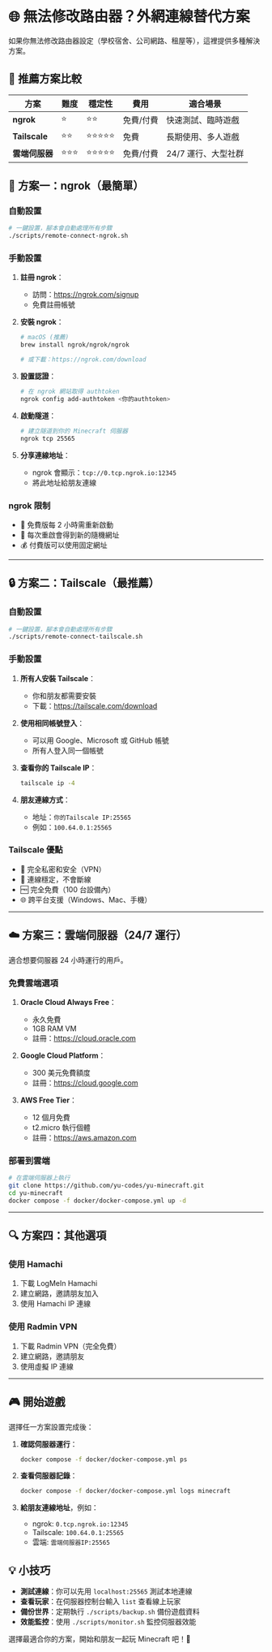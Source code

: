 # 🌐 無法修改路由器？外網連線替代方案

如果你無法修改路由器設定（學校宿舍、公司網路、租屋等），這裡提供多種解決方案。

## 🚀 推薦方案比較

| 方案 | 難度 | 穩定性 | 費用 | 適合場景 |
|------|------|--------|------|----------|
| **ngrok** | ⭐ | ⭐⭐ | 免費/付費 | 快速測試、臨時遊戲 |
| **Tailscale** | ⭐⭐ | ⭐⭐⭐⭐⭐ | 免費 | 長期使用、多人遊戲 |
| **雲端伺服器** | ⭐⭐⭐ | ⭐⭐⭐⭐⭐ | 免費/付費 | 24/7 運行、大型社群 |

## 🎯 方案一：ngrok（最簡單）

### 自動設置

```bash
# 一鍵設置，腳本會自動處理所有步驟
./scripts/remote-connect-ngrok.sh
```

### 手動設置

1. **註冊 ngrok**：
   - 訪問：https://ngrok.com/signup
   - 免費註冊帳號

2. **安裝 ngrok**：

   ```bash
   # macOS (推薦)
   brew install ngrok/ngrok/ngrok
   
   # 或下載：https://ngrok.com/download
   ```

3. **設置認證**：

   ```bash
   # 在 ngrok 網站取得 authtoken
   ngrok config add-authtoken <你的authtoken>
   ```

4. **啟動隧道**：

   ```bash
   # 建立隧道到你的 Minecraft 伺服器
   ngrok tcp 25565
   ```

5. **分享連線地址**：
   - ngrok 會顯示：`tcp://0.tcp.ngrok.io:12345`
   - 將此地址給朋友連線

### ngrok 限制

- 🔄 免費版每 2 小時需重新啟動
- 🎲 每次重啟會得到新的隨機網址
- 💰 付費版可以使用固定網址

---

## 🔒 方案二：Tailscale（最推薦）

### 自動設置

```bash
# 一鍵設置，腳本會自動處理所有步驟
./scripts/remote-connect-tailscale.sh
```

### 手動設置

1. **所有人安裝 Tailscale**：
   - 你和朋友都需要安裝
   - 下載：https://tailscale.com/download

2. **使用相同帳號登入**：
   - 可以用 Google、Microsoft 或 GitHub 帳號
   - 所有人登入同一個帳號

3. **查看你的 Tailscale IP**：

   ```bash
   tailscale ip -4
   ```

4. **朋友連線方式**：
   - 地址：`你的Tailscale IP:25565`
   - 例如：`100.64.0.1:25565`

### Tailscale 優點

- 🔐 完全私密和安全（VPN）
- 🔄 連線穩定，不會斷線
- 🆓 完全免費（100 台設備內）
- 🌐 跨平台支援（Windows、Mac、手機）

---

## ☁️ 方案三：雲端伺服器（24/7 運行）

適合想要伺服器 24 小時運行的用戶。

### 免費雲端選項

1. **Oracle Cloud Always Free**：
   - 永久免費
   - 1GB RAM VM
   - 註冊：https://cloud.oracle.com

2. **Google Cloud Platform**：
   - 300 美元免費額度
   - 註冊：https://cloud.google.com

3. **AWS Free Tier**：
   - 12 個月免費
   - t2.micro 執行個體
   - 註冊：https://aws.amazon.com

### 部署到雲端

```bash
# 在雲端伺服器上執行
git clone https://github.com/yu-codes/yu-minecraft.git
cd yu-minecraft
docker compose -f docker/docker-compose.yml up -d
```

---

## 🔍 方案四：其他選項

### 使用 Hamachi

1. 下載 LogMeIn Hamachi
2. 建立網路，邀請朋友加入
3. 使用 Hamachi IP 連線

### 使用 Radmin VPN

1. 下載 Radmin VPN（完全免費）
2. 建立網路，邀請朋友
3. 使用虛擬 IP 連線

---

## 🎮 開始遊戲

選擇任一方案設置完成後：

1. **確認伺服器運行**：

   ```bash
   docker compose -f docker/docker-compose.yml ps
   ```

2. **查看伺服器記錄**：

   ```bash
   docker compose -f docker/docker-compose.yml logs minecraft
   ```

3. **給朋友連線地址**，例如：
   - ngrok: `0.tcp.ngrok.io:12345`
   - Tailscale: `100.64.0.1:25565`
   - 雲端: `雲端伺服器IP:25565`

## 💡 小技巧

- **測試連線**：你可以先用 `localhost:25565` 測試本地連線
- **查看玩家**：在伺服器控制台輸入 `list` 查看線上玩家
- **備份世界**：定期執行 `./scripts/backup.sh` 備份遊戲資料
- **效能監控**：使用 `./scripts/monitor.sh` 監控伺服器效能

選擇最適合你的方案，開始和朋友一起玩 Minecraft 吧！🎉
